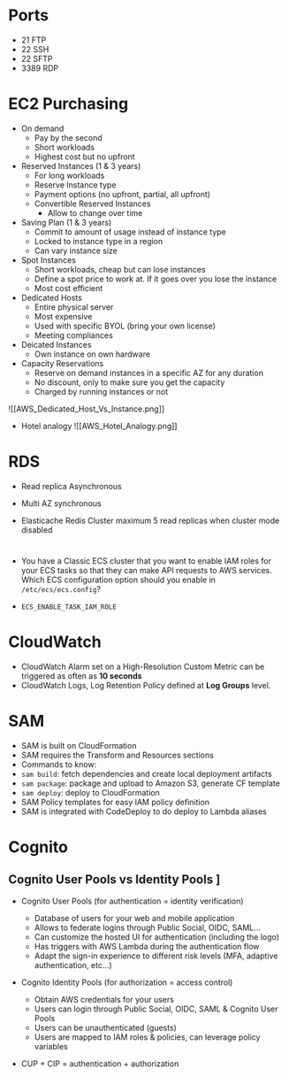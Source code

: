# Ports
- 21 FTP
- 22 SSH
- 22 SFTP
- 3389 RDP


# EC2 Purchasing

- On demand
	- Pay by the second
	- Short workloads
	- Highest cost but no upfront
- Reserved Instances (1 & 3 years)
	- For long workloads
	- Reserve Instance type
	- Payment options (no upfront, partial, all upfront)
	- Convertible Reserved Instances
		- Allow to change over time
- Saving Plan (1 & 3 years)
	- Commit to amount of usage instead of instance type
	- Locked to instance type in a region
	- Can vary instance size
- Spot Instances
	- Short workloads, cheap but can lose instances
	- Define a spot price to work at. If it goes over you lose the instance
	- Most cost efficient
- Dedicated Hosts
	- Entire physical server 
	- Most expensive
	- Used with specific BYOL (bring your own license)
	- Meeting compliances
- Deicated Instances
	- Own instance on own hardware
- Capacity Reservations
	- Reserve on demand instances in a specific AZ for any duration
	- No discount, only to make sure you get the capacity
	- Charged by running instances or not

![[AWS_Dedicated_Host_Vs_Instance.png]]

- Hotel analogy
![[AWS_Hotel_Analogy.png]]


# RDS

- Read replica Asynchronous
- Multi AZ synchronous

- Elasticache Redis Cluster maximum 5 read replicas when cluster mode disabled

# 

- You have a Classic ECS cluster that you want to enable IAM roles for your ECS tasks so that they can make API requests to AWS services. Which ECS configuration option should you enable in `/etc/ecs/ecs.config`?

- `ECS_ENABLE_TASK_IAM_ROLE`

# CloudWatch

- CloudWatch Alarm set on a High-Resolution Custom Metric can be triggered as often as **10 seconds**
- CloudWatch Logs, Log Retention Policy defined at **Log Groups** level.

# SAM

- SAM is built on CloudFormation  
- SAM requires the Transform and Resources sections  
- Commands to know:  
- `sam build`: fetch dependencies and create local deployment artifacts  
- `sam package`: package and upload to Amazon S3, generate CF template  
- `sam deploy`: deploy to CloudFormation  
- SAM Policy templates for easy IAM policy definition  
- SAM is integrated with CodeDeploy to do deploy to Lambda aliases

# Cognito

## Cognito User Pools vs Identity Pools  ]

- Cognito User Pools (for authentication = identity verification) 
	- Database of users for your web and mobile application  
	- Allows to federate logins through Public Social, OIDC, SAML...  
	- Can customize the hosted UI for authentication (including the logo)  
	- Has triggers with AWS Lambda during the authentication flow  
	- Adapt the sign-in experience to different risk levels (MFA, adaptive authentication, etc...)  

- Cognito Identity Pools (for authorization = access control)  
	- Obtain AWS credentials for your users  
	- Users can login through Public Social, OIDC, SAML & Cognito User Pools  
	- Users can be unauthenticated (guests)  
	- Users are mapped to IAM roles & policies, can leverage policy variables  

- CUP + CIP = authentication + authorization